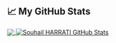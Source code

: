 <!--
**souhailharrati/souhailharrati** is a ✨ _special_ ✨ repository because its `README.md` (this file) appears on your GitHub profile.

Here are some ideas to get you started:

- 🔭 I’m currently working on ...
- 🌱 I’m currently learning ...
- 👯 I’m looking to collaborate on ...
- 🤔 I’m looking for help with ...
- 💬 Ask me about ...
- 📫 How to reach me: ...
- 😄 Pronouns: ...
- ⚡ Fun fact: ...
-->


## &#x1f4c8; My GitHub Stats

<a href="https://github.com/souhailharrati/souhailharrati">
  <img align="center" src="https://github-readme-stats.vercel.app/api/top-langs/?username=souhailharrati"  />
</a>

<a href="https://github.com/souhailharrati/souhailharrati">
  <img align="center" src="https://github-readme-stats.vercel.app/api?username=souhailharrati&count_private=true&show_icons=true"  alt="Souhail HARRATI GitHub Stats" />
</a>
